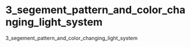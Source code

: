 # 3_segement_pattern_and_color_changing_light_system
3_segement_pattern_and_color_changing_light_system
